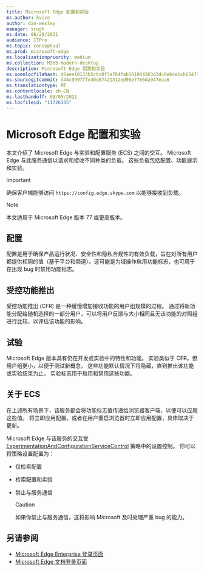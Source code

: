 ```yaml
---
title: Microsoft Edge 配置和实验
ms.author: kvice
author: dan-wesley
manager: srugh
ms.date: 06/29/2021
audience: ITPro
ms.topic: conceptual
ms.prod: microsoft-edge
ms.localizationpriority: medium
ms.collection: M365-modern-desktop
description: Microsoft Edge 配置和实验
ms.openlocfilehash: d6aee10133b5cbc0f7a784fab561864303d3dc6eb4e1cb6547562b9e6107961a
ms.sourcegitcommit: d44c0997ffe40d67421312ed96e7766da947eaa0
ms.translationtype: MT
ms.contentlocale: zh-CN
ms.lasthandoff: 08/05/2021
ms.locfileid: "11726165"
---
```

# <a name="microsoft-edge-configurations-and-experimentation"></a>Microsoft Edge 配置和实验

本文介绍了 Microsoft Edge 与实验和配置服务 (ECS) 之间的交互。 Microsoft Edge 与此服务通信以请求和接收不同种类的负载。 这些负载包括配置、功能展示和实验。

> [!IMPORTANT]
> 确保客户端能够访问 `https://config.edge.skype.com` 以能够接收到负载。

> [!NOTE]
> 本文适用于 Microsoft Edge 版本 77 或更高版本。

## <a name="configurations"></a>配置

配置是用于确保产品运行状况、安全性和隐私合规性的有效负载，旨在对所有用户都提供相同的值（基于平台和频道）。这可能是为域操作启用功能标志，也可用于在出现 bug 时禁用功能标志。

## <a name="controlled-feature-rollout"></a>受控功能推出

受控功能推出 (CFR) 是一种缓慢增加接收功能的用户组规模的过程。 通过将新功能分配给随机选择的一部分用户，可以将用户反馈与大小相同且无该功能的对照组进行比较，以评估该功能的影响。

## <a name="experiments"></a>试验

Microsoft Edge 版本具有仍在开发或实验中的特性和功能。 实验类似于 CFR，但用户组更小，以便于测试新概念。 这些功能默认情况下将隐藏，直到推出该功能或实验结束为止。 实验标志用于启用和禁用这些功能。

## <a name="about-the-ecs"></a>关于 ECS

在上述所有场景下，该服务都会将功能标志值传递给浏览器客户端，以便可以应用这些值。 将立即应用配置，或者在用户重启浏览器时立即应用配置，具体取决于更新。

Microsoft Edge 与该服务的交互受 [ExperimentationAndConfigurationServiceControl](./microsoft-edge-policies.md#experimentationandconfigurationservicecontrol) 策略中的设置控制。 你可以将策略设置配置为：

- 仅检索配置
- 检索配置和实验
- 禁止与服务通信

  > [!CAUTION]
  > 如果你禁止与服务通信，这将影响 Microsoft 及时处理严重 bug 的能力。

## <a name="see-also"></a>另请参阅

- [Microsoft Edge Enterprise 登录页面](https://www.microsoftedgeinsider.com/enterprise)
- [Microsoft Edge 文档登录页面](./index.yml)